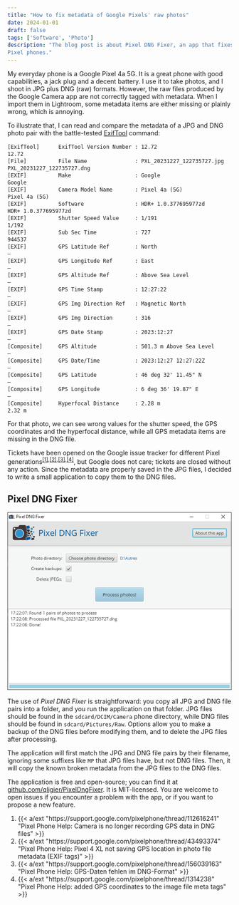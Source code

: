```yaml
---
title: "How to fix metadata of Google Pixels' raw photos"
date: 2024-01-01
draft: false
tags: ['Software', 'Photo']
description: "The blog post is about Pixel DNG Fixer, an app that fixes the metadata of DNG photos taken by Google
Pixel phones."
---
```


My everyday phone is a Google Pixel 4a 5G. It is a great phone with good capabilities, a jack plug and a decent
battery. I use it to take photos, and I shoot in JPG plus DNG (raw) formats. However, the raw files produced by the
Google Camera app are not correctly tagged with metadata. When I import them in Lightroom, some metadata items are
either missing or plainly wrong, which is annoying.

To illustrate that, I can read and compare the metadata of a JPG and DNG photo pair with the battle-tested
[ExifTool](https://exiftool.org) command:

```
[ExifTool]      ExifTool Version Number : 12.72                          12.72
[File]          File Name               : PXL_20231227_122735727.jpg     PXL_20231227_122735727.dng
[EXIF]          Make                    : Google                         Google
[EXIF]          Camera Model Name       : Pixel 4a (5G)                  Pixel 4a (5G)
[EXIF]          Software                : HDR+ 1.0.377695977zd           HDR+ 1.0.377695977zd
[EXIF]          Shutter Speed Value     : 1/191                          1/192
[EXIF]          Sub Sec Time            : 727                            944537
[EXIF]          GPS Latitude Ref        : North                          —
[EXIF]          GPS Longitude Ref       : East                           —
[EXIF]          GPS Altitude Ref        : Above Sea Level                —
[EXIF]          GPS Time Stamp          : 12:27:22                       —
[EXIF]          GPS Img Direction Ref   : Magnetic North                 —
[EXIF]          GPS Img Direction       : 316                            —
[EXIF]          GPS Date Stamp          : 2023:12:27                     —
[Composite]     GPS Altitude            : 501.3 m Above Sea Level        —
[Composite]     GPS Date/Time           : 2023:12:27 12:27:22Z           —
[Composite]     GPS Latitude            : 46 deg 32' 11.45" N            —
[Composite]     GPS Longitude           : 6 deg 36' 19.87" E             —
[Composite]     Hyperfocal Distance     : 2.28 m                         2.32 m
```

For that photo, we can see wrong values for the shutter speed, the GPS coordinates and the hyperfocal distance,
while
all GPS metadata items are missing in the DNG file.

Tickets have been opened on the Google issue tracker for different Pixel generations<sup><a href="#fn1">[1]</a>,<a
href="#fn2">[2]</a>,<a
href="#fn3">[3]</a>,<a href="#fn4">[4]</a></sup>, but Google does not care; tickets are closed without any
action. Since the metadata are properly saved in the JPG files, I decided to write a small application to copy
them to the DNG files.

## Pixel DNG Fixer

![The Pixel DNG Fixer application](pixeldngfixer.png "The [Pixel DNG Fixer](https://github.com/qligier/PixelDngFixer) application")

The use of _Pixel DNG Fixer_ is straightforward:
you copy all JPG and DNG file pairs into a folder, and you run the application on that folder.
JPG files should be found in the `sdcard/DCIM/Camera` phone directory, while DNG files should be found in
`sdcard/Pictures/Raw`.
Options allow you to make a backup of the DNG files before modifying them, and to delete the JPG files after processing.

The application will first match the JPG and DNG file pairs by their filename, ignoring some suffixes like `MP` that
JPG files have, but not DNG files. Then, it will copy the known broken metadata from the JPG  files to the DNG files.

The application is free and open-source; you can find it at
[github.com/qligier/PixelDngFixer](https://github.com/qligier/PixelDngFixer).
It is MIT-licensed. You are welcome to open issues if you encounter a problem
with the app, or if you want to propose a new feature.

<ol class="footnotes">
    <li id="fn1">{{< a/ext "https://support.google.com/pixelphone/thread/112616241"
        "Pixel Phone Help: Camera is no longer recording GPS data in DNG files" >}}
    </li>
    <li id="fn2">{{< a/ext "https://support.google.com/pixelphone/thread/43493374"
        "Pixel Phone Help: Pixel 4 XL not saving GPS location in photo file metadata (EXIF tags)" >}}
    </li>
    <li id="fn3">
        {{< a/ext "https://support.google.com/pixelphone/thread/156039163"
        "Pixel Phone Help: GPS-Daten fehlen im DNG-Format" >}}
    </li>
    <li id="fn4" markdown>{{< a/ext "https://support.google.com/pixelphone/thread/1314238"
        "Pixel Phone Help: added GPS coordinates to the image file meta tags" >}}
    </li>
</ol>
